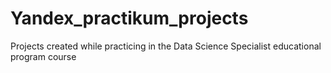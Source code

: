 # Yandex_practikum_projects
Projects created while practicing in the Data Science Specialist educational program course
